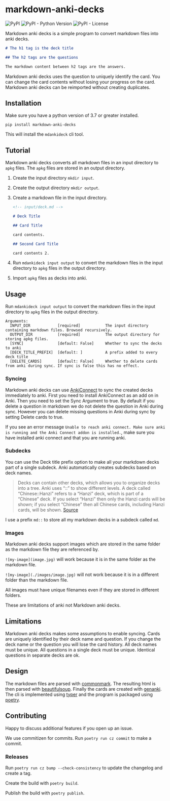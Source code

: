 # markdown-anki-decks

![PyPI](https://img.shields.io/pypi/v/markdown-anki-decks)
![PyPI - Python Version](https://img.shields.io/pypi/pyversions/markdown-anki-decks)
![PyPI - License](https://img.shields.io/pypi/l/markdown-anki-decks)

Markdown anki decks is a simple program to convert markdown files into anki decks.

```md
# The h1 tag is the deck title

## The h2 tags are the questions

The markdown content between h2 tags are the answers.
```

Markdown anki decks uses the question to uniquely identify the card.
You can change the card contents without losing your progress on the card.
Markdown anki decks can be reimported without creating duplicates.

## Installation

Make sure you have a python version of 3.7 or greater installed.

`pip install markdown-anki-decks`

This will install the `mdankideck` cli tool.

## Tutorial

Markdown anki decks converts all markdown files in an input directory to `apkg` files.
The `apkg` files are stored in an output directory.

1. Create the input directory `mkdir input`.
2. Create the output directory `mkdir output`.
3. Create a markdown file in the input directory.

   ```md
   <!-- input/deck.md -->

   # Deck Title

   ## Card Title

   card contents.

   ## Second Card Title

   card contents 2.
   ```

4. Run `mdankideck input output` to convert the markdown files in the input directory to `apkg` files in the output directory.
5. Import `apkg` files as decks into anki.

## Usage

Run `mdankideck input output` to convert the markdown files in the input directory to `apkg` files in the output directory.

```
Arguments:
  INPUT_DIR            [required]           The input directory containing markdown files. Browsed recursively.
  OUTPUT_DIR           [required]           The output directory for storing apkg files.
  [SYNC]               [default: False]     Whether to sync the decks to anki
  [DECK_TITLE_PREFIX]  [default: ]          A prefix added to every deck title
  [DELETE_CARDS]       [default: False]     Whether to delete cards from anki during sync. If sync is false this has no effect.
```

### Syncing

Markdown anki decks can use [AnkiConnect](https://ankiweb.net/shared/info/2055492159) to sync the created decks immediately to anki.
First you need to install AnkiConnect as an add on in Anki.
Then you need to set the Sync Argument to true.
By default if you delete a question in markdown we do not delete the question in Anki during sync.
However you can delete missing questions in Anki during sync by setting Delete cards to true.

If you see an error message `Unable to reach anki connect. Make sure anki is running and the Anki Connect addon is installed.`, make sure you have installed anki connect and that you are running anki.

### Subdecks

You can use the Deck title prefix option to make all your markdown decks part of a single subdeck.
Anki automatically creates subdecks based on deck names.

> Decks can contain other decks, which allows you to organize decks into a tree. Anki uses “::” to show different levels. A deck called “Chinese::Hanzi” refers to a “Hanzi” deck, which is part of a “Chinese” deck. If you select “Hanzi” then only the Hanzi cards will be shown; if you select “Chinese” then all Chinese cards, including Hanzi cards, will be shown. [Source](https://docs.ankiweb.net/#/getting-started?id=decks)

I use a prefix `md::` to store all my markdown decks in a subdeck called `md`.

### Images

Markdown anki decks support images which are stored in the same folder as the markdown file they are referenced by.

`![my-image](image.jpg)` will work because it is in the same folder as the markdown file.

`![my-image](./images/image.jpg)` will not work because it is in a different folder than the markdown file.

All images must have unique filenames even if they are stored in different folders.

These are limitations of anki not Markdown anki decks.

## Limitations

Markdown anki decks makes some assumptions to enable syncing.
Cards are uniquely identified by their deck name and question.
If you change the deck name or the question you will lose the card history.
All deck names must be unique.
All questions in a single deck must be unique.
Identical questions in separate decks are ok.

## Design

The markdown files are parsed with [commonmark](https://pypi.org/project/commonmark/). The resulting html is then parsed with [beautifulsoup](https://www.crummy.com/software/BeautifulSoup/bs4/doc/).
Finally the cards are created with [genanki](https://github.com/kerrickstaley/genanki).
The cli is implemented using [typer](https://github.com/tiangolo/typer) and the program is packaged using [poetry](https://github.com/python-poetry/poetry).

## Contributing

Happy to discuss additional features if you open up an issue.

We use commitizen for commits.
Run `poetry run cz commit` to make a commit.

### Releases

Run `poetry run cz bump --check-consistency` to update the changelog and create a tag.

Create the build with `poetry build`.

Publish the build with `poetry publish`.
